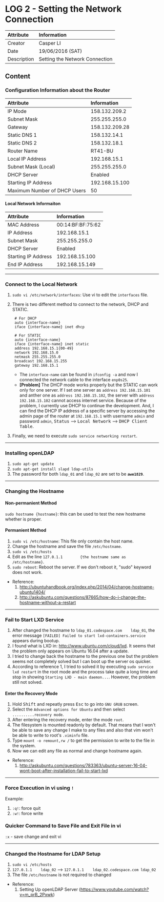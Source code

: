 LOG 2 - Setting the Network Connection
===========================================

| Attribute   | Information      |
| :---------- | :--------------- |
| Creator     | Casper LI        |
| Date        | 19/06/2016 (SAT) |
| Description | Setting the Network Connection |

Content
-------------------------------------------
### Configuration Information about the Router

| Attribute                     | Information    |
| :---------------------------- | :------------- |
| IP Mode                       | 158.132.209.2  |
| Subnet Mask                   | 255.255.255.0  |
| Gateway                       | 158.132.209.28 |
| Static DNS 1                  | 158.132.14.1   |
| Static DNS 2                  | 158.132.18.1   |
| Router Name                   | RT41-BU        |
| Local IP Address              | 192.168.15.1   |
| Subnet Mask (Local)           | 255.255.255.0  |
| DHCP Server                   | Enabled        |
| Starting IP Address           | 192.168.15.100 |
| Maximum Number of DHCP Users  | 50             |

#### Local Network Informaiton

| Attribute             | Information       |
| :-------------------- | :---------------- |
| MAC Address           | 00:14:BF:BF:75:62 |
| IP Address            | 192.168.15.1      |
| Subnet Mask           | 255.255.255.0     |
| DHCP Server           | Enabled           |
| Starting IP Address   | 192.168.15.100    |
| End IP Address        | 192.168.15.149    |

____________________________________________________________________________________

### Connect to the Local Network
1. `sudo vi /etc/network/interfaces`: Use vi to edit the `interfaces` file.

2. There is two different method to connect to the network, DHCP and STATIC.

        # For DHCP
        auto {interface-name}
        iface {interface-name} inet dhcp
        
        # For STATIC
        auto {interface-name}
        iface {interface-name} inet static
        address 192.168.15.1{00-49}
        network 192.168.15.0
        netmask 255.255.255.0
        broadcast 192.168.15.255
        gateway 192.168.15.1

   - The `interface-name` can be found in `ifconfig -a` and now I connected the network cable to the interface `enp0s25`.
   - **[Problem]** The DHCP mode works properly but the STATIC can work only for one server. If I set one server as `address 192.168.15.101` and anther one as `address 192.168.15.102`, the server with `address 192.168.15.102` cannot access internet service. Because of the problem, I currently use DHCP to continue the development. And, I can find the DHCP IP address of a specific server by accessing the admin page of the router at `192.168.15.1` with username `admin` and password `admin`, <kbd>Status</kbd> --> <kbd>Local Network</kbd> --> <kbd>DHCP Client Table</kbd>.  

3. Finally, we need to execute `sudo service networking restart`. 

____________________________________________________________________________________

### Installing openLDAP

1. `sudo apt-get update`
2. `sudo apt-get install slapd ldap-utils`
3. The password for both `ldap_01` and `ldap_02` are set to be **`awe1829`**.

____________________________________________________________________________________

### Changing the Hostname 

#### Non-permanient Method
`sudo hostname {hostname}`: this can be used to test the new hostname whether is proper.

#### Permanient Method

1. `sudo vi /etc/hostname`: This file only contain the host name.
2. Change the hostname and save the file `/etc/hostname`.
3. `sudo vi /etc/hosts`
4. Edit as the line `127.0.1.1        {the hostname same as /etc/hostname}`.
5. `sudo reboot`: Reboot the server. If we don't reboot it, "sudo" keyword does not work.

- Reference: 
  1. http://ubuntuhandbook.org/index.php/2014/04/change-hostname-ubuntu1404/
  2. http://askubuntu.com/questions/87665/how-do-i-change-the-hostname-without-a-restart

____________________________________________________________________________________

### Fail to Start LXD Service

1. After changed the hostname to `ldap_01.codespace.com    ldap_01`, the error message `[FAILED] Failed to start lxd-containers.service` appears during bootup.
2. I found what is LXD in: http://www.ubuntu.com/cloud/lxd. It seems that the problem only appears on Ubuntu 16.04 after a update.
3. I tried to change back the hostname to the previous one but the problem seems not completely solved but I can boot up the server os quicker.
4. According to reference 1, I tried to solved it by executing `sudo service lxd restart` in the root mode and the process take quite a long time and stop in showing `Starting LXD - main daemon...`. However, the problem still not solved.

#### Enter the Recovery Mode
1. Hold <kbd>Shift</kbd> and repeatly press <kbd>Esc</kbd> to go into `GNU GRUB` screen.
2. Select the `Advanced options for Ubuntu` and then select `..........recovery mode`.
3. After entering the recovery mode, enter the mode `root`.
4. The filesystem is mounted readonly by default. That means that I won't be able to save any change I make to any files and also that vim won't be able to write to root's `.viminfo` file.
5. Type `mount -o remount,rw /` to get the permission to write to the file in the system.
6. Now we can edit any file as normal and change hostname again.

- Reference: 
  1. http://askubuntu.com/questions/783363/ubuntu-server-16-04-wont-boot-after-installation-fail-to-start-lxd

____________________________________________________________________________________

### Force Execution in vi using `!`

Example:

1. `:q!`: force quit
2. `:w!`: force write

### Quicker Command to Save File and Exit File in vi
`:x` - save change and exit vi

____________________________________________________________________________________

### Changed the Hostname for LDAP Setup
1. `sudo vi /etc/hosts`
2. `127.0.1.1    ldap_02` --> `127.0.1.1    ldap_02.codespace.com ldap_02`
3. The file `/etc/hostname` is not required to changed

- Reference:
  1. Setting Up openLDAP Server (https://www.youtube.com/watch?v=m_prB_2Pxwk)
